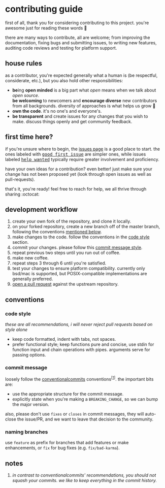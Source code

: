 # contributing guide

first of all, thank you for considering contributing to this project. you're awesome just for reading these words :purple_heart:

there are many ways to contribute, all are welcome; from improving the documentation, fixing bugs and submitting issues,
to writing new features, auditing code reviews and testing for platform support.


## house rules

as a contributor, you're expected generally what a human is (be respectful, considerate, etc.), but you also hold
other responsibilities:

- **be**ing **open minded** is a big part what *open* means when we talk about *open source*.  
**be welcoming** to newcomers and **encourage diverse** new contributors from all backgrounds.
diversity of approaches is what helps us grow :seedling:
- **own the code**. it's no one's and everyone's. 
- **be transparent** and create issues for any changes that you wish to make. discuss things openly and get community feedback.


## first time here?

if you're unsure where to begin, the [issues page][2] is a good place to start.
the ones labeled with <kbd>[good first issue][1]</kbd> are simpler ones, while issues labeled
<kbd>[help wanted][4]</kbd> typically require greater involvement and proficiency.

have your own ideas for a contribution? even better! just make sure your change has not been proposed yet (look through
open issues as well as pull-requests).

that's it, you're ready! feel free to reach for help, we all thrive through sharing :octocat:


## development workflow

1. create your own fork of the repository, and clone it locally.
1. on your forked repository, create a new branch off of the master branch, following the conventions [mentioned below][103].
1. make changes to the code. follow the conventions in the [code style][101] section.
1. commit your changes. please follow this [commit message style][102].
1. repeat previous two steps until you run out of coffee.
1. make new coffee.
1. repeat steps 3 through 6 until you're satisfied.
1. test your changes to ensure platform compatibility. currently only bsd/mac is supported, but POSIX-compatible
implementations are generally preferred.
1. [open a pull request][3] against the upstream repository.


## conventions

### code style

*these are all recommendations, i will never reject pull requests based on style alone*

- keep code formatted, indent with tabs, not spaces.
- prefer functional style; keep functions pure and concise, use stdin for function input and chain operations with pipes.
arguments serve for passing options.


### commit message

loosely follow the [conventionalcommits][5] conventions<sup>\[[1][100]]</sup>. the important bits are:

- use the appropriate structure for the commit message.
- explicitly state when you're making a `BREAKING_CHANGE`, so we can bump the major version.

also, please don't use `fixes` or `closes` in commit messages, they will auto-close the issue/PR, and we want to leave 
that decision to the community.


### naming branches

use `feature` as prefix for branches that add features or make enhancements, or `fix` for bug fixes (e.g. `fix/bad-karma`).


## notes

1. *in contrast to conventionalcommits' recommendations, you should not squash your commits. we like to keep everything
in the commit history.*





[1]: https://github.com/eliranmal/vue-cli-template-dev-server/labels/good%20first%20issue
[2]: https://github.com/eliranmal/vue-cli-template-dev-server/issues
[3]: https://github.com/eliranmal/vue-cli-template-dev-server/compare
[4]: https://github.com/eliranmal/vue-cli-template-dev-server/labels/help%20wanted
[5]: https://www.conventionalcommits.org/
[100]: #notes
[101]: #code-style
[102]: #commit-message
[103]: #naming-branches
